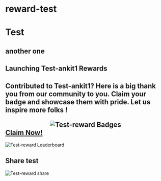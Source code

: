 # reward-test
# Test
## another one

<div>
            <h2>
            Launching Test-ankit1 Rewards
            <h2>
            <p>
            Contributed to Test-ankit1? Here is a big thank you from our community to you.
            Claim your badge and showcase them with pride. Let us inspire more folks !
            </p>
            <div align='center'>
            <img src="https://beta.aviyel.com/assets/uploads/rewards/share/project/445/512/share.png" alt="Test-reward Badges" />
            </div>
            <div>
              <a href="https://beta.aviyel.com/projects/446/Test-ankit1">
                Claim Now!
              </a>
            </div>
          </div>
<div>
<img src="https://beta.aviyel.com/api/rewards/v1/reward/445/leaderboard.svg" alt="Test-reward Leaderboard" />         
</div>                  

## Share test
<div>
<img src="https://beta.aviyel.com/assets/uploads/rewards/share/user/1699/445/512/share.png" alt="Test-reward share" />
            
</div>

